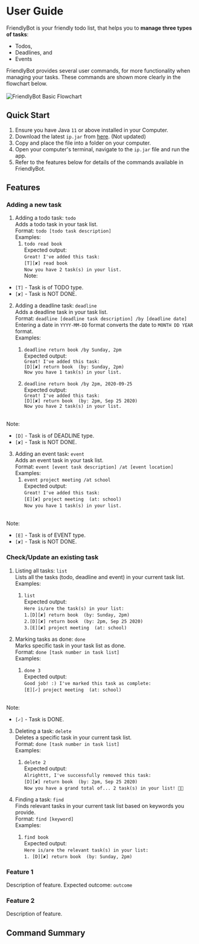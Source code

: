 # User Guide

FriendlyBot is your friendly todo list, that helps you to **manage three types of tasks**:
* Todos,
* Deadlines, and
* Events

FriendlyBot provides several user commands, for more functionality when managing your tasks.
These commands are shown more clearly in the flowchart below.
<br><br>![FriendlyBot Basic Flowchart](https://github.com/elizabethcwt/ip/commit/25d3f2a5c9006f885a93c4ff70e6efeaec0be217)

## Quick Start
1. Ensure you have Java `11` or above installed in your Computer.
1. Download the latest `ip.jar` from [here](https://github.com/elizabethcwt/ip/releases/tag/A-Jar). (Not updated)
1. Copy and place the file into a folder on your computer.
1. Open your computer's terminal, navigate to the `ip.jar` file and run the app.
1. Refer to the features below for details of the commands available in FriendlyBot.

## Features
### Adding a new task
1. Adding a todo task: `todo`
<br>Adds a todo task in your task list.
<br>Format: `todo [todo task description]`
<br>Examples: <br>
    1. `todo read book`
    <br>Expected output:
    <br>`Great! I've added this task:`
    <br>`[T][✘] read book`
    <br>`Now you have 2 task(s) in your list.`
<br>Note:
* `[T]` - Task is of TODO type.
* `[✘]` - Task is NOT DONE.
   
2. Adding a deadline task: `deadline`
<br>Adds a deadline task in your task list.
<br>Format: `deadline [deadline task description] /by [deadline date]`
<br>Entering a date in `YYYY-MM-DD` format converts the date to `MONTH DD YEAR` format.
<br>Examples: <br>
    1. `deadline return book /by Sunday, 2pm`
    <br>Expected output:
    <br>`Great! I've added this task:`
    <br>`[D][✘] return book  (by: Sunday, 2pm)`
    <br>`Now you have 1 task(s) in your list.`
    
    1. `deadline return book /by 2pm, 2020-09-25`
    <br>Expected output:
    <br>`Great! I've added this task:`
    <br>`[D][✘] return book  (by: 2pm, Sep 25 2020)`
    <br>`Now you have 2 task(s) in your list.`
		
<br>Note:
* `[D]` - Task is of DEADLINE type.
* `[✘]` - Task is NOT DONE.

3. Adding an event task: `event`
<br>Adds an event task in your task list.
<br>Format: `event [event task description] /at [event location]`
<br>Examples: <br>
    1. `event project meeting /at school`
    <br>Expected output:
    <br>`Great! I've added this task:`
    <br>`[E][✘] project meeting  (at: school)`
    <br>`Now you have 1 task(s) in your list.`
		
<br>Note:
* `[E]` - Task is of EVENT type.
* `[✘]` - Task is NOT DONE.
   
### Check/Update an existing task
1. Listing all tasks: `list`
<br>Lists all the tasks (todo, deadline and event) in your current task list.
<br>Examples: <br>
	1. `list`
	<br>Expected output:
	<br>`Here is/are the task(s) in your list:`
	<br>`1.[D][✘] return book  (by: Sunday, 2pm)`
	<br>`2.[D][✘] return book  (by: 2pm, Sep 25 2020)`
	<br>`3.[E][✘] project meeting  (at: school)`

2. Marking tasks as done: `done`
<br>Marks specific task in your task list as done.
<br>Format: `done [task number in task list]`
<br>Examples: <br>
	1. `done 3`
	<br>Expected output:
	<br>`Good job! :) I've marked this task as complete:`
	<br>`[E][✓] project meeting  (at: school)`
	
<br>Note:
* `[✓]` - Task is DONE.

3. Deleting a task: `delete`
<br>Deletes a specific task in your current task list.
<br>Format: `done [task number in task list]`
<br>Examples: <br>
	1. `delete 2`
	<br>Expected output:
    <br>`Alrighttt, I've successfully removed this task:`
    <br>`[D][✘] return book  (by: 2pm, Sep 25 2020)`
    <br>`Now you have a grand total of... 2 task(s) in your list! 👍🏼`
    
4. Finding a task: `find`
<br>Finds relevant tasks in your current task list based on keywords you provide.
<br>Format: `find [keyword]`
<br>Examples: <br>
    1. `find book`
    <br>Expected output:
    <br>`Here is/are the relevant task(s) in your list:`
    <br>`1. [D][✘] return book  (by: Sunday, 2pm)`

### Feature 1 
Description of feature.
Expected outcome:
`outcome`

### Feature 2
Description of feature.

## Command Summary
